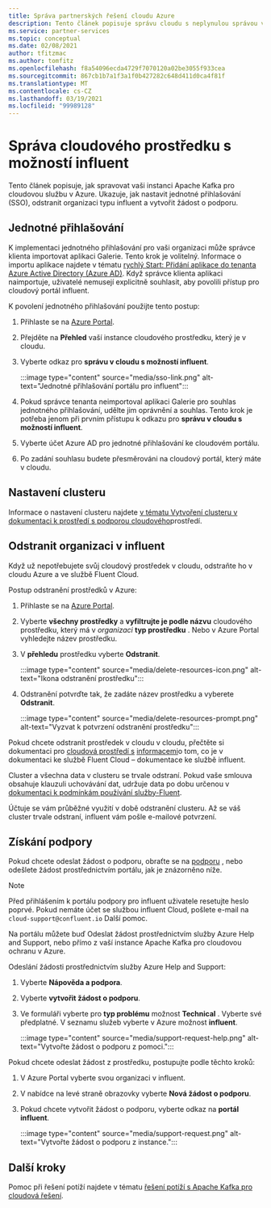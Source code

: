 ```yaml
---
title: Správa partnerských řešení cloudu Azure
description: Tento článek popisuje správu cloudu s neplynulou správou v Azure Portal. Jak nastavit jednotné přihlašování, odstranit organizaci v influent a získat podporu.
ms.service: partner-services
ms.topic: conceptual
ms.date: 02/08/2021
author: tfitzmac
ms.author: tomfitz
ms.openlocfilehash: f8a54096ecda4729f7070120a02be3055f933cea
ms.sourcegitcommit: 867cb1b7a1f3a1f0b427282c648d411d0ca4f81f
ms.translationtype: MT
ms.contentlocale: cs-CZ
ms.lasthandoff: 03/19/2021
ms.locfileid: "99989128"
---
```

# <a name="manage-the-confluent-cloud-resource"></a>Správa cloudového prostředku s možností influent

Tento článek popisuje, jak spravovat vaši instanci Apache Kafka pro cloudovou službu v Azure. Ukazuje, jak nastavit jednotné přihlašování (SSO), odstranit organizaci typu influent a vytvořit žádost o podporu.

## <a name="single-sign-on"></a>Jednotné přihlašování

K implementaci jednotného přihlašování pro vaši organizaci může správce klienta importovat aplikaci Galerie. Tento krok je volitelný. Informace o importu aplikace najdete v tématu [rychlý Start: Přidání aplikace do tenanta Azure Active Directory (Azure AD)](../../active-directory/manage-apps/add-application-portal.md). Když správce klienta aplikaci naimportuje, uživatelé nemusejí explicitně souhlasit, aby povolili přístup pro cloudový portál influent.

K povolení jednotného přihlašování použijte tento postup:

1. Přihlaste se na [Azure Portal](https://portal.azure.com).
1. Přejděte na **Přehled** vaší instance cloudového prostředku, který je v cloudu.
1. Vyberte odkaz pro **správu v cloudu s možností influent**.

   :::image type="content" source="media/sso-link.png" alt-text="Jednotné přihlašování portálu pro influent":::

1. Pokud správce tenanta neimportoval aplikaci Galerie pro souhlas jednotného přihlašování, udělte jim oprávnění a souhlas. Tento krok je potřeba jenom při prvním přístupu k odkazu pro **správu v cloudu s možností influent**.
1. Vyberte účet Azure AD pro jednotné přihlašování ke cloudovém portálu.
1. Po zadání souhlasu budete přesměrováni na cloudový portál, který máte v cloudu.

## <a name="set-up-cluster"></a>Nastavení clusteru

Informace o nastavení clusteru najdete [v tématu Vytvoření clusteru v dokumentaci k prostředí s podporou cloudového](https://docs.confluent.io/cloud/current/clusters/create-cluster.html)prostředí.

## <a name="delete-confluent-organization"></a>Odstranit organizaci v influent

Když už nepotřebujete svůj cloudový prostředek v cloudu, odstraňte ho v cloudu Azure a ve službě Fluent Cloud.

Postup odstranění prostředků v Azure:

1. Přihlaste se na [Azure Portal](https://portal.azure.com).
1. Vyberte **všechny prostředky** a **vyfiltrujte je podle názvu** cloudového prostředku, který má v _organizaci_ **typ prostředku** . Nebo v Azure Portal vyhledejte název prostředku.
1. V **přehledu** prostředku vyberte **Odstranit**.

    :::image type="content" source="media/delete-resources-icon.png" alt-text="Ikona odstranění prostředku":::

1. Odstranění potvrďte tak, že zadáte název prostředku a vyberete **Odstranit**.

    :::image type="content" source="media/delete-resources-prompt.png" alt-text="Vyzvat k potvrzení odstranění prostředku":::

Pokud chcete odstranit prostředek v cloudu v cloudu, přečtěte si dokumentaci pro [cloudová prostředí s](https://docs.confluent.io/current/cloud/using/environments.html) [informacemi](https://docs.confluent.io/current/cloud/using/cloud-basics.html)o tom, co je v dokumentaci ke službě Fluent Cloud – dokumentace ke službě influent.

Cluster a všechna data v clusteru se trvale odstraní. Pokud vaše smlouva obsahuje klauzuli uchovávání dat, udržuje data po dobu určenou v [dokumentaci k podmínkám používání služby-Fluent](https://www.confluent.io/confluent-cloud-tos).

Účtuje se vám průběžné využití v době odstranění clusteru. Až se váš cluster trvale odstraní, influent vám pošle e-mailové potvrzení.

## <a name="get-support"></a>Získání podpory

Pokud chcete odeslat žádost o podporu, obraťte se na [podporu](https://support.confluent.io) , nebo odešlete žádost prostřednictvím portálu, jak je znázorněno níže.

> [!NOTE]
> Před přihlášením k portálu podpory pro influent uživatele resetujte heslo poprvé. Pokud nemáte účet se službou influent Cloud, pošlete e-mail na `cloud-support@confluent.io` Další pomoc.

Na portálu můžete buď Odeslat žádost prostřednictvím služby Azure Help and Support, nebo přímo z vaší instance Apache Kafka pro cloudovou ochranu v Azure.

Odeslání žádosti prostřednictvím služby Azure Help and Support:

1. Vyberte **Nápověda a podpora**.
1. Vyberte **vytvořit žádost o podporu**.
1. Ve formuláři vyberte pro **typ problému** možnost **Technical** . Vyberte své předplatné. V seznamu služeb vyberte v Azure možnost **influent**.

    :::image type="content" source="media/support-request-help.png" alt-text="Vytvořte žádost o podporu z pomoci.":::

Pokud chcete odeslat žádost z prostředku, postupujte podle těchto kroků:

1. V Azure Portal vyberte svou organizaci v influent.
1. V nabídce na levé straně obrazovky vyberte **Nová žádost o podporu**.
1. Pokud chcete vytvořit žádost o podporu, vyberte odkaz na **portál influent**.

    :::image type="content" source="media/support-request.png" alt-text="Vytvořte žádost o podporu z instance.":::

## <a name="next-steps"></a>Další kroky

Pomoc při řešení potíží najdete v tématu [řešení potíží s Apache Kafka pro cloudová řešení](troubleshoot.md).
